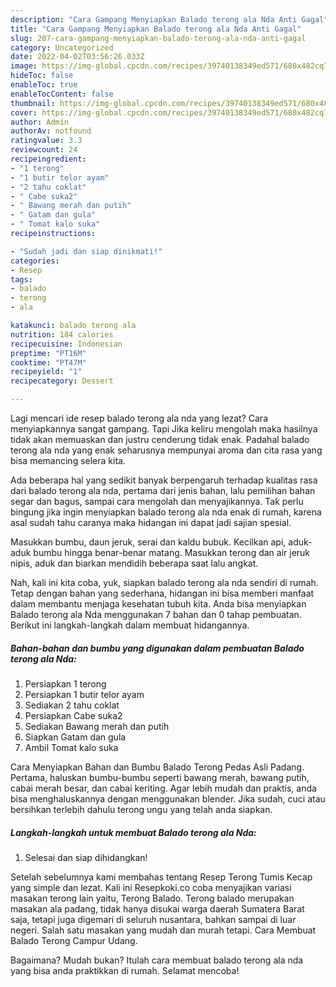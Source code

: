 ```yaml
---
description: "Cara Gampang Menyiapkan Balado terong ala Nda Anti Gagal"
title: "Cara Gampang Menyiapkan Balado terong ala Nda Anti Gagal"
slug: 207-cara-gampang-menyiapkan-balado-terong-ala-nda-anti-gagal
category: Uncategorized
date: 2022-04-02T03:56:26.033Z
image: https://img-global.cpcdn.com/recipes/39740138349ed571/680x482cq70/balado-terong-ala-nda-foto-resep-utama.jpg
hideToc: false
enableToc: true
enableTocContent: false
thumbnail: https://img-global.cpcdn.com/recipes/39740138349ed571/680x482cq70/balado-terong-ala-nda-foto-resep-utama.jpg
cover: https://img-global.cpcdn.com/recipes/39740138349ed571/680x482cq70/balado-terong-ala-nda-foto-resep-utama.jpg
author: Admin
authorAv: notfound
ratingvalue: 3.3
reviewcount: 24
recipeingredient:
- "1 terong"
- "1 butir telor ayam"
- "2 tahu coklat"
- " Cabe suka2"
- " Bawang merah dan putih"
- " Gatam dan gula"
- " Tomat kalo suka"
recipeinstructions:

- "Sudah jadi dan siap dinikmati!"
categories:
- Resep
tags:
- balado
- terong
- ala

katakunci: balado terong ala 
nutrition: 184 calories
recipecuisine: Indonesian
preptime: "PT16M"
cooktime: "PT47M"
recipeyield: "1"
recipecategory: Dessert

---
```



Lagi mencari ide resep balado terong ala nda yang lezat? Cara menyiapkannya sangat gampang. Tapi Jika keliru mengolah maka hasilnya tidak akan memuaskan dan justru cenderung tidak enak. Padahal balado terong ala nda yang enak seharusnya mempunyai aroma dan cita rasa yang bisa memancing selera kita.


Ada beberapa hal yang sedikit banyak berpengaruh terhadap kualitas rasa dari balado terong ala nda, pertama dari jenis bahan, lalu pemilihan bahan segar dan bagus, sampai cara mengolah dan menyajikannya. Tak perlu bingung jika ingin menyiapkan balado terong ala nda enak di rumah, karena asal sudah tahu caranya maka hidangan ini dapat jadi sajian spesial.

Masukkan bumbu, daun jeruk, serai dan kaldu bubuk. Kecilkan api, aduk-aduk bumbu hingga benar-benar matang. Masukkan terong dan air jeruk nipis, aduk dan biarkan mendidih beberapa saat lalu angkat.


Nah, kali ini kita coba, yuk, siapkan balado terong ala nda sendiri di rumah. Tetap dengan bahan yang sederhana, hidangan ini bisa memberi manfaat dalam membantu menjaga kesehatan tubuh kita. Anda bisa menyiapkan Balado terong ala Nda menggunakan 7 bahan dan 0 tahap pembuatan. Berikut ini langkah-langkah dalam membuat hidangannya.

<!--inarticleads1-->

##### Bahan-bahan dan bumbu yang digunakan dalam pembuatan Balado terong ala Nda:

1. Persiapkan 1 terong
1. Persiapkan 1 butir telor ayam
1. Sediakan 2 tahu coklat
1. Persiapkan  Cabe suka2
1. Sediakan  Bawang merah dan putih
1. Siapkan  Gatam dan gula
1. Ambil  Tomat kalo suka


Cara Menyiapkan Bahan dan Bumbu Balado Terong Pedas Asli Padang. Pertama, haluskan bumbu-bumbu seperti bawang merah, bawang putih, cabai merah besar, dan cabai keriting. Agar lebih mudah dan praktis, anda bisa menghaluskannya dengan menggunakan blender. Jika sudah, cuci atau bersihkan terlebih dahulu terong ungu yang telah anda siapkan. 

<!--inarticleads2-->

##### Langkah-langkah untuk membuat Balado terong ala Nda:


1. Selesai dan siap dihidangkan!

Setelah sebelumnya kami membahas tentang Resep Terong Tumis Kecap yang simple dan lezat. Kali ini Resepkoki.co coba menyajikan variasi masakan terong lain yaitu, Terong Balado. Terong balado merupakan masakan ala padang, tidak hanya disukai warga daerah Sumatera Barat saja, tetapi juga digemari di seluruh nusantara, bahkan sampai di luar negeri. Salah satu masakan yang mudah dan murah tetapi. Cara Membuat Balado Terong Campur Udang. 

Bagaimana? Mudah bukan? Itulah cara membuat balado terong ala nda yang bisa anda praktikkan di rumah. Selamat mencoba!
